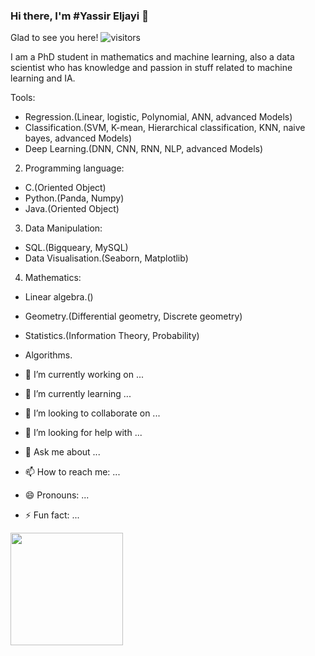 ### Hi there, I'm #Yassir Eljayi 👋

Glad to see you here! ![visitors](https://visitor-badge.glitch.me/badge?page_id=page.id)

I am a PhD student in mathematics and machine learning, also a data scientist who has knowledge and passion in stuff related to machine learning and IA.

Tools:
- Regression.(Linear, logistic, Polynomial, ANN, advanced Models)
- Classification.(SVM, K-mean, Hierarchical classification, KNN, naive bayes, advanced Models)
- Deep Learning.(DNN, CNN, RNN, NLP, advanced Models)

2. Programming language:
- C.(Oriented Object)
- Python.(Panda, Numpy)
- Java.(Oriented Object)

3. Data Manipulation:
- SQL.(Bigqueary, MySQL)
- Data Visualisation.(Seaborn, Matplotlib)

4. Mathematics:
- Linear algebra.()
- Geometry.(Differential geometry, Discrete geometry)
- Statistics.(Information Theory, Probability)
- Algorithms.

- 🔭 I’m currently working on ...
- 🌱 I’m currently learning ...
- 👯 I’m looking to collaborate on ...
- 🤔 I’m looking for help with ...
- 💬 Ask me about ...
- 📫 How to reach me: ...
- 😄 Pronouns: ...
- ⚡ Fun fact: ...
<img height="180em" src="https://github-readme-stats.vercel.app/api?username=Gapur&show_icons=true&hide_border=true&&count_private=true&include_all_commits=true" />
<!--
**EljayiYassir/EljayiYassir** is a ✨ _special_ ✨ repository because its `README.md` (this file) appears on your GitHub profile.

Here are some ideas to get you started:


-->
